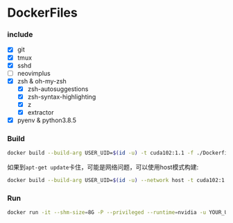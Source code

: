 # DockerFiles

### include

- [x] git
- [x] tmux
- [x] sshd
- [ ] neovimplus
- [x] zsh & oh-my-zsh
  - [x] zsh-autosuggestions
  - [x] zsh-syntax-highlighting
  - [x] z
  - [x] extractor
- [x] pyenv & python3.8.5

### Build

```sh
docker build --build-arg USER_UID=$(id -u) -t cuda102:1.1 -f ./Dockerfile-cuda102 .
```

如果到`apt-get update`卡住，可能是网络问题，可以使用host模式构建:

```sh
docker build --build-arg USER_UID=$(id -u) --network host -t cuda102:1.1 -f ./Dockerfile-cuda102 .
```

### Run

```sh
docker run -it --shm-size=8G -P --privileged --runtime=nvidia -u YOUR_UID --name "NAME" -v PATH_LOCAL:PATH_DOCKER cuda102:1.1 /bin/zsh
```
